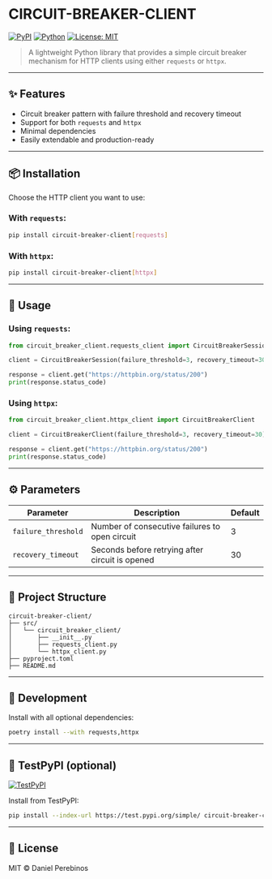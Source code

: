 # CIRCUIT-BREAKER-CLIENT

[![PyPI](https://img.shields.io/pypi/v/circuit-breaker-client.svg)](https://pypi.org/project/circuit-breaker-client/)
[![Python](https://img.shields.io/pypi/pyversions/circuit-breaker-client.svg)](https://pypi.org/project/circuit-breaker-client/)
[![License: MIT](https://img.shields.io/badge/License-MIT-blue.svg)](https://opensource.org/licenses/MIT)

> A lightweight Python library that provides a simple circuit breaker mechanism for HTTP clients using either `requests`
> or `httpx`.

---

## ✨ Features

- Circuit breaker pattern with failure threshold and recovery timeout
- Support for both `requests` and `httpx`
- Minimal dependencies
- Easily extendable and production-ready

---

## 📦 Installation

Choose the HTTP client you want to use:

### With `requests`:

```bash
pip install circuit-breaker-client[requests]
````

### With `httpx`:

```bash
pip install circuit-breaker-client[httpx]
```

---

## 🚀 Usage

### Using `requests`:

```python
from circuit_breaker_client.requests_client import CircuitBreakerSession

client = CircuitBreakerSession(failure_threshold=3, recovery_timeout=30)

response = client.get("https://httpbin.org/status/200")
print(response.status_code)
```

### Using `httpx`:

```python
from circuit_breaker_client.httpx_client import CircuitBreakerClient

client = CircuitBreakerClient(failure_threshold=3, recovery_timeout=30)

response = client.get("https://httpbin.org/status/200")
print(response.status_code)
```

---

## ⚙️ Parameters

| Parameter           | Description                                     | Default |
|---------------------|-------------------------------------------------|---------|
| `failure_threshold` | Number of consecutive failures to open circuit  | 3       |
| `recovery_timeout`  | Seconds before retrying after circuit is opened | 30      |

---

## 📂 Project Structure

```
circuit-breaker-client/
├── src/
│   └── circuit_breaker_client/
│       ├── __init__.py
│       ├── requests_client.py
│       └── httpx_client.py
├── pyproject.toml
├── README.md
```

---

## 🧪 Development

Install with all optional dependencies:

```bash
poetry install --with requests,httpx
```

---

## 🧪 TestPyPI (optional)

[![TestPyPI](https://img.shields.io/badge/TestPyPI-package-informational)](https://test.pypi.org/project/circuit-breaker-client/)

Install from TestPyPI:

```bash
pip install --index-url https://test.pypi.org/simple/ circuit-breaker-client[requests]
```

---

## 📄 License

MIT © Daniel Perebinos
